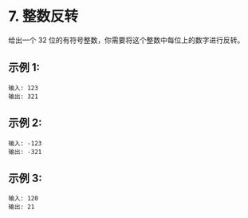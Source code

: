# 7. 整数反转

给出一个 32 位的有符号整数，你需要将这个整数中每位上的数字进行反转。

## 示例 1:
```
输入: 123
输出: 321
```

## 示例 2:
```
输入: -123
输出: -321
```

## 示例 3:
```
输入: 120
输出: 21
```


